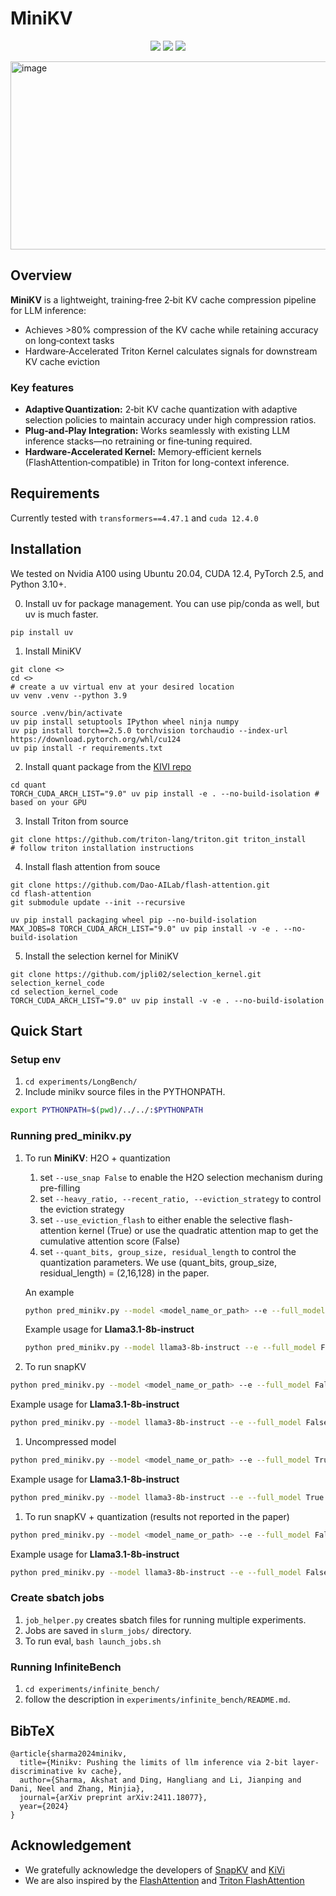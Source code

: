 # MiniKV


<p align="center">
<a href="https://2025.aclweb.org/"><img src="https://img.shields.io/badge/ACL-2025-FF6600.svg"></a>
<a href="https://arxiv.org/pdf/2411.18077"><img src="https://img.shields.io/badge/Arxiv-2411.18077-B31B1B.svg"></a>
<a href="https://supercomputing-system-ai-lab.github.io/projects/minikv/"><img src="https://img.shields.io/badge/Project-Page-048C3D"></a>
</p>
<img width="700" height="301" alt="image" src="https://github.com/user-attachments/assets/fbc2dc1b-ca74-42e6-a0bd-98078b40ff81" />

## Overview
**MiniKV** is a lightweight, training‑free 2‑bit KV cache compression pipeline for LLM inference:
- Achieves >80% compression of the KV cache while retaining accuracy on long‑context tasks
- Hardware‑Accelerated Triton Kernel calculates signals for downstream KV cache eviction

### Key features
-   **Adaptive Quantization:** 2‑bit KV cache quantization with adaptive selection policies to maintain accuracy under high compression ratios.
-   **Plug‑and‑Play Integration:** Works seamlessly with existing LLM inference stacks—no retraining or fine‑tuning required.
-   **Hardware‑Accelerated Kernel:** Memory‑efficient kernels (FlashAttention‑compatible) in Triton for long-context inference.
  
## Requirements
Currently tested with `transformers==4.47.1` and `cuda 12.4.0`

## Installation
We tested on Nvidia A100 using Ubuntu 20.04, CUDA 12.4, PyTorch 2.5, and Python 3.10+.

0. Install uv for package management. You can use pip/conda as well, but uv is much faster.
```
pip install uv
```

1. Install MiniKV
```
git clone <>
cd <>
# create a uv virtual env at your desired location
uv venv .venv --python 3.9

source .venv/bin/activate
uv pip install setuptools IPython wheel ninja numpy
uv pip install torch==2.5.0 torchvision torchaudio --index-url https://download.pytorch.org/whl/cu124
uv pip install -r requirements.txt
```

2. Install quant package from the [KIVI repo](https://github.com/jy-yuan/KIVI/tree/main/quant)
```
cd quant
TORCH_CUDA_ARCH_LIST="9.0" uv pip install -e . --no-build-isolation # based on your GPU
```

3. Install Triton from source
```
git clone https://github.com/triton-lang/triton.git triton_install
# follow triton installation instructions
```

4. Install flash attention from souce
```
git clone https://github.com/Dao-AILab/flash-attention.git
cd flash-attention
git submodule update --init --recursive

uv pip install packaging wheel pip --no-build-isolation
MAX_JOBS=8 TORCH_CUDA_ARCH_LIST="9.0" uv pip install -v -e . --no-build-isolation
```

5. Install the selection kernel for MiniKV
```
git clone https://github.com/jpli02/selection_kernel.git selection_kernel_code
cd selection_kernel_code
TORCH_CUDA_ARCH_LIST="9.0" uv pip install -v -e . --no-build-isolation
```

## Quick Start
### Setup env
1. `cd experiments/LongBench/`
2. Include minikv source files in the PYTHONPATH.
```bash
export PYTHONPATH=$(pwd)/../../:$PYTHONPATH
```

### Running pred_minikv.py
1. To run **MiniKV**: H2O + quantization
   1. set `--use_snap False` to enable the H2O selection mechanism during pre-filling
   2. set `--heavy_ratio, --recent_ratio, --eviction_strategy` to control the eviction strategy
   3. set `--use_eviction_flash` to either enable the selective flash-attention kernel (True) or use the quadratic attention map to get the cumulative attention score (False)
   4. set `--quant_bits, group_size, residual_length` to control the quantization parameters. We use (quant_bits, group_size, residual_length) = (2,16,128) in the paper.

   An example
    ```bash
    python pred_minikv.py --model <model_name_or_path> --e --full_model False --use_snap False --heavy_ratio 0.25 --recent_ratio 0.25 --eviction_strategy uniform/pyramid --use_eviction_flash False/True --quant_bits 2 --group_size 16 --residual_length 128
    ```
    
    Example usage for **Llama3.1-8b-instruct**
    ```bash
    python pred_minikv.py --model llama3-8b-instruct --e --full_model False --use_snap False --heavy_ratio 0.2655 --recent_ratio 0.2655 --eviction_strategy uniform --use_eviction_flash False --quant_bits 2 --group_size 16 --residual_length 128
    ```

2. To run snapKV
```bash
python pred_minikv.py --model <model_name_or_path> --e --full_model False --use_snap True --prompt_sparsity_ratio 0.4 --quant_bits 16
```

Example usage for **Llama3.1-8b-instruct**
```bash
python pred_minikv.py --model llama3-8b-instruct --e --full_model False --use_snap True --prompt_sparsity_ratio 0.4 --quant_bits 16
```

1. Uncompressed model
```bash
python pred_minikv.py --model <model_name_or_path> --e --full_model True
```

Example usage for **Llama3.1-8b-instruct**
```bash
python pred_minikv.py --model llama3-8b-instruct --e --full_model True
```


1. To run snapKV + quantization (results not reported in the paper)
```bash
python pred_minikv.py --model <model_name_or_path> --e --full_model False --use_snap True --prompt_sparsity_ratio 0.4 --eviction_strategy uniform/pyramid --quant_bits 2 --group_size 16 --residual_length 128
```

Example usage for **Llama3.1-8b-instruct**
```bash
python pred_minikv.py --model llama3-8b-instruct --e --full_model False --use_snap True --prompt_sparsity_ratio 0.4 --eviction_strategy uniform --quant_bits 2 --group_size 16 --residual_length 128
```

### Create sbatch jobs
1. `job_helper.py` creates sbatch files for running multiple experiments.
2. Jobs are saved in `slurm_jobs/` directory.
3. To run eval, ```bash launch_jobs.sh```

### Running InfiniteBench

1. `cd experiments/infinite_bench/`
2. follow the description in `experiments/infinite_bench/README.md`.

## BibTeX
```
@article{sharma2024minikv,
  title={Minikv: Pushing the limits of llm inference via 2-bit layer-discriminative kv cache},
  author={Sharma, Akshat and Ding, Hangliang and Li, Jianping and Dani, Neel and Zhang, Minjia},
  journal={arXiv preprint arXiv:2411.18077},
  year={2024}
}
```

## Acknowledgement

-   We gratefully acknowledge the developers of [SnapKV](https://github.com/FasterDecoding/SnapKV) and [KiVi](https://github.com/jy-yuan/KIVI/tree/main)
-   We are also inspired by the [FlashAttention](https://github.com/Dao-AILab/flash-attention) and [Triton FlashAttention](https://triton-lang.org/main/getting-started/tutorials/06-fused-attention.html)
